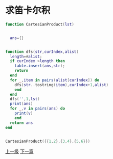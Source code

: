 # 求笛卡尔积

```lua
function CartesianProduct(lst)


  ans={}


function dfs(str,curIndex,alist)
  length=#alist;
  if curIndex >length then
    table.insert(ans,str);
    return
  end
  for _,item in pairs(alist[curIndex]) do
    dfs(str..tostring(item),curIndex+1,alist)
    end
  end
  dfs('',1,lst)
  print(ans)
  for _,v in pairs(ans) do
    print(v)
    end
  return ans
end


CartesianProduct({{1,2},{3,4},{5,6}})
```



























[上一级](base.md)
[下一篇](lua_develop.md)
